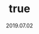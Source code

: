 ---
wip: "True"
id: "26744"
title:
  de: "Vergilbte Smilodonleder-Karte"
  en: "Timeworn Gliderskin Map"
  fr: "Vieille carte en peau de smilodon"
  ja: "古ぼけた地図G11"
  cn: "陈旧的绿飘龙革地图"
  ko: "11등급 오래된 지도"
layout: treasuremap
page_type: guide
categories: "treasuremap"
instanceType: "treasuremap"
date: "2019.07.02"
patchNumber: "5.0"
patchName: "Shadowbringers"
expac: "shb"
image: "/assets/img/content/klassen/Chocobo.webp"
terms:
    - term: "TreasureMaps"
    - term: "Shadowbringers"
sortid: 17
order: 17
plvl: 80
slug: "vergilbte_smilodonleder_karte"
maxpartysize: 1
zones:
  - zonename: "Lakeland"
    fullimage: "/assets/img/treasuremaps/Vergilbte Smilodonleder-Karte/Seenland.webp"
    subimage:
      - "/assets/img/treasuremaps/Vergilbte Smilodonleder-Karte/Seenland/A.webp"
      - "/assets/img/treasuremaps/Vergilbte Smilodonleder-Karte/Seenland/B.webp"
      - "/assets/img/treasuremaps/Vergilbte Smilodonleder-Karte/Seenland/C.webp"
      - "/assets/img/treasuremaps/Vergilbte Smilodonleder-Karte/Seenland/D.webp"
      - "/assets/img/treasuremaps/Vergilbte Smilodonleder-Karte/Seenland/E.webp"
      - "/assets/img/treasuremaps/Vergilbte Smilodonleder-Karte/Seenland/F.webp"
      - "/assets/img/treasuremaps/Vergilbte Smilodonleder-Karte/Seenland/G.webp"
      - "/assets/img/treasuremaps/Vergilbte Smilodonleder-Karte/Seenland/H.webp"
  - zonename: "Kholusia"
    fullimage: "/assets/img/treasuremaps/Vergilbte Smilodonleder-Karte/Kholusia.webp"
    subimage:
      - "/assets/img/treasuremaps/Vergilbte Smilodonleder-Karte/Kholusia/A.webp"
      - "/assets/img/treasuremaps/Vergilbte Smilodonleder-Karte/Kholusia/B.webp"
      - "/assets/img/treasuremaps/Vergilbte Smilodonleder-Karte/Kholusia/C.webp"
      - "/assets/img/treasuremaps/Vergilbte Smilodonleder-Karte/Kholusia/D.webp"
      - "/assets/img/treasuremaps/Vergilbte Smilodonleder-Karte/Kholusia/E.webp"
      - "/assets/img/treasuremaps/Vergilbte Smilodonleder-Karte/Kholusia/F.webp"
      - "/assets/img/treasuremaps/Vergilbte Smilodonleder-Karte/Kholusia/G.webp"
      - "/assets/img/treasuremaps/Vergilbte Smilodonleder-Karte/Kholusia/H.webp"
  - zonename: "Amh Araeng"
    fullimage: "/assets/img/treasuremaps/Vergilbte Smilodonleder-Karte/Amh Araeng.webp"
    subimage:
      - "/assets/img/treasuremaps/Vergilbte Smilodonleder-Karte/Amh Araeng/A.webp"
      - "/assets/img/treasuremaps/Vergilbte Smilodonleder-Karte/Amh Araeng/B.webp"
      - "/assets/img/treasuremaps/Vergilbte Smilodonleder-Karte/Amh Araeng/C.webp"
      - "/assets/img/treasuremaps/Vergilbte Smilodonleder-Karte/Amh Araeng/D.webp"
      - "/assets/img/treasuremaps/Vergilbte Smilodonleder-Karte/Amh Araeng/E.webp"
      - "/assets/img/treasuremaps/Vergilbte Smilodonleder-Karte/Amh Araeng/F.webp"
      - "/assets/img/treasuremaps/Vergilbte Smilodonleder-Karte/Amh Araeng/G.webp"
      - "/assets/img/treasuremaps/Vergilbte Smilodonleder-Karte/Amh Araeng/H.webp"
  - zonename: "Il Mheg"
    fullimage: "/assets/img/treasuremaps/Vergilbte Smilodonleder-Karte/Il Mheg.webp"
    subimage:
      - "/assets/img/treasuremaps/Vergilbte Smilodonleder-Karte/Il Mheg/A.webp"
      - "/assets/img/treasuremaps/Vergilbte Smilodonleder-Karte/Il Mheg/B.webp"
      - "/assets/img/treasuremaps/Vergilbte Smilodonleder-Karte/Il Mheg/C.webp"
      - "/assets/img/treasuremaps/Vergilbte Smilodonleder-Karte/Il Mheg/D.webp"
      - "/assets/img/treasuremaps/Vergilbte Smilodonleder-Karte/Il Mheg/E.webp"
      - "/assets/img/treasuremaps/Vergilbte Smilodonleder-Karte/Il Mheg/F.webp"
      - "/assets/img/treasuremaps/Vergilbte Smilodonleder-Karte/Il Mheg/G.webp"
      - "/assets/img/treasuremaps/Vergilbte Smilodonleder-Karte/Il Mheg/H.webp"
  - zonename: "The Rak'tika Greatwood"
    fullimage: "/assets/img/treasuremaps/Vergilbte Smilodonleder-Karte/Der Große Wald Rak'tika.webp"
    subimage:
      - "/assets/img/treasuremaps/Vergilbte Smilodonleder-Karte/Der Große Wald Rak'tika/A.webp"
      - "/assets/img/treasuremaps/Vergilbte Smilodonleder-Karte/Der Große Wald Rak'tika/B.webp"
      - "/assets/img/treasuremaps/Vergilbte Smilodonleder-Karte/Der Große Wald Rak'tika/C.webp"
      - "/assets/img/treasuremaps/Vergilbte Smilodonleder-Karte/Der Große Wald Rak'tika/D.webp"
      - "/assets/img/treasuremaps/Vergilbte Smilodonleder-Karte/Der Große Wald Rak'tika/E.webp"
      - "/assets/img/treasuremaps/Vergilbte Smilodonleder-Karte/Der Große Wald Rak'tika/F.webp"
      - "/assets/img/treasuremaps/Vergilbte Smilodonleder-Karte/Der Große Wald Rak'tika/G.webp"
      - "/assets/img/treasuremaps/Vergilbte Smilodonleder-Karte/Der Große Wald Rak'tika/H.webp"
  - zonename: "The Tempest"
    fullimage: "/assets/img/treasuremaps/Vergilbte Smilodonleder-Karte/Tempest.webp"
    subimage:
      - "/assets/img/treasuremaps/Vergilbte Smilodonleder-Karte/Tempest/A.webp"
      - "/assets/img/treasuremaps/Vergilbte Smilodonleder-Karte/Tempest/B.webp"
      - "/assets/img/treasuremaps/Vergilbte Smilodonleder-Karte/Tempest/C.webp"
      - "/assets/img/treasuremaps/Vergilbte Smilodonleder-Karte/Tempest/D.webp"
      - "/assets/img/treasuremaps/Vergilbte Smilodonleder-Karte/Tempest/E.webp"
      - "/assets/img/treasuremaps/Vergilbte Smilodonleder-Karte/Tempest/F.webp"
      - "/assets/img/treasuremaps/Vergilbte Smilodonleder-Karte/Tempest/G.webp"
      - "/assets/img/treasuremaps/Vergilbte Smilodonleder-Karte/Tempest/H.webp"
---